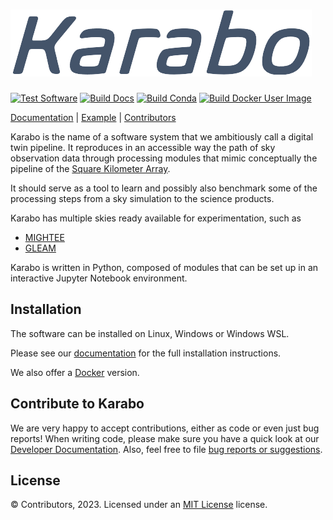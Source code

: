 ![Alt text](doc/src/_static/logo.png?raw=true "Karabo")
===========
[![Test Software](https://github.com/i4Ds/Karabo-Pipeline/actions/workflows/test.yml/badge.svg)](https://github.com/i4Ds/Karabo-Pipeline/actions/workflows/test.yml)
[![Build Docs](https://github.com/i4Ds/Karabo-Pipeline/actions/workflows/build-docs.yml/badge.svg)](https://github.com/i4Ds/Karabo-Pipeline/actions/workflows/build-docs.yml)
[![Build Conda](https://github.com/i4Ds/Karabo-Pipeline/actions/workflows/conda-build.yml/badge.svg)](https://github.com/i4Ds/Karabo-Pipeline/actions/workflows/conda-build.yml)
[![Build Docker User Image](https://github.com/i4Ds/Karabo-Pipeline/actions/workflows/build-user-image.yml/badge.svg)](https://github.com/i4Ds/Karabo-Pipeline/actions/workflows/build-user-image.yml)

[Documentation](https://i4ds.github.io/Karabo-Pipeline/) |
[Example](karabo/examples/source_detection.ipynb) |
[Contributors](CONTRIBUTORS.md)

Karabo is the name of a software system that we ambitiously call a digital twin pipeline.
It reproduces in an accessible way the path of sky observation data through processing modules that mimic conceptually
the pipeline of the [Square Kilometer Array](https://www.skatelescope.org/the-ska-project/).

It should serve as a tool to learn and possibly also benchmark some of the processing steps
from a sky simulation to the science products. 

Karabo has multiple skies ready available for experimentation, such as 

- [MIGHTEE](https://arxiv.org/abs/2211.05741)
- [GLEAM](https://www.mwatelescope.org/science/galactic-science/gleam/)

Karabo is written in Python, composed of modules that can be set up in an interactive Jupyter Notebook environment.

Installation
------------

The software can be installed on Linux, Windows or Windows WSL.

Please see our [documentation](https://i4ds.github.io/Karabo-Pipeline/installation_user.html) 
for the full installation instructions.

We also offer a [Docker](https://i4ds.github.io/Karabo-Pipeline/container.html) version.

Contribute to Karabo
---------------------
We are very happy to accept contributions, either as code or even just bug reports! When writing code,
please make sure you have a quick look at our [Developer Documentation](https://i4ds.github.io/Karabo-Pipeline/development.html).
Also, feel free to file [bug reports or suggestions](https://github.com/i4Ds/Karabo-Pipeline/issues).

License
-------
© Contributors, 2023. Licensed under an [MIT License](https://github.com/i4Ds/Karabo-Pipeline/blob/main/LICENSE) license.

